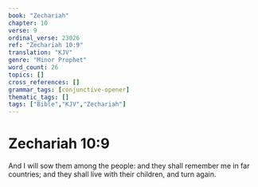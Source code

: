 ```yaml
---
book: "Zechariah"
chapter: 10
verse: 9
ordinal_verse: 23026
ref: "Zechariah 10:9"
translation: "KJV"
genre: "Minor Prophet"
word_count: 26
topics: []
cross_references: []
grammar_tags: [conjunctive-opener]
thematic_tags: []
tags: ["Bible","KJV","Zechariah"]
---
```


# Zechariah 10:9

And I will sow them among the people: and they shall remember me in far countries; and they shall live with their children, and turn again.
